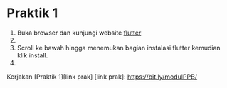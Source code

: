 # Praktik 1

1. Buka browser dan kunjungi website [flutter][link flutter]
2.  [link flutter]: https://flutter.dev/
3. Scroll ke bawah hingga menemukan bagian instalasi flutter kemudian klik install.
4. 

Kerjakan [Praktik 1][link prak]
[link prak]: https://bit.ly/modulPPB/
